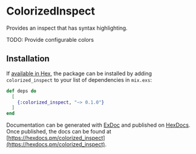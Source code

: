 # ColorizedInspect

Provides an inspect that has syntax highlighting.

TODO: Provide configurable colors

## Installation

If [available in Hex](https://hex.pm/docs/publish), the package can be installed
by adding `colorized_inspect` to your list of dependencies in `mix.exs`:

```elixir
def deps do
  [
    {:colorized_inspect, "~> 0.1.0"}
  ]
end
```

Documentation can be generated with [ExDoc](https://github.com/elixir-lang/ex_doc)
and published on [HexDocs](https://hexdocs.pm). Once published, the docs can
be found at [https://hexdocs.pm/colorized_inspect](https://hexdocs.pm/colorized_inspect).


